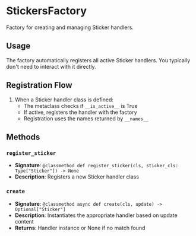 # StickersFactory

Factory for creating and managing Sticker handlers.

## Usage

The factory automatically registers all active Sticker handlers. 
You typically don't need to interact with it directly.

## Registration Flow

1. When a Sticker handler class is defined:
   - The metaclass checks if `__is_active__` is True
   - If active, registers the handler with the factory
   - Registration uses the names returned by `__names__`

## Methods

### `register_sticker`
- **Signature**: `@classmethod def register_sticker(cls, sticker_cls: Type["Sticker"]) -> None`
- **Description**: Registers a new Sticker handler class

### `create`
- **Signature**: `@classmethod async def create(cls, update) -> Optional["Sticker"]`
- **Description**: Instantiates the appropriate handler based on update content
- **Returns**: Handler instance or None if no match found
